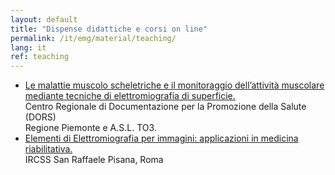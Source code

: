 ```yaml
---
layout: default
title: "Dispense didattiche e corsi on line"
permalink: /it/emg/material/teaching/
lang: it
ref: teaching
---
```


- [Le malattie muscolo scheletriche e il monitoraggio dell’attività muscolare mediante tecniche di elettromiografia di superficie.](/it/emg/material/teaching/seminario_dors)<br />
Centro Regionale di Documentazione per la Promozione della Salute (DORS)<br />
Regione Piemonte e A.S.L. TO3.
- [Elementi di Elettromiografia per immagini: applicazioni in medicina riabilitativa.](/it/emg/material/teaching/seminario_ircss)<br />
IRCSS San Raffaele Pisana, Roma